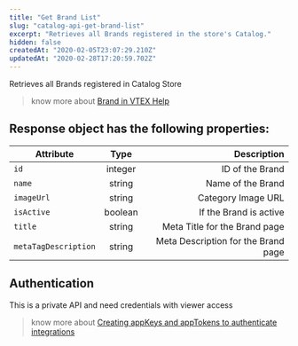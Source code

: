 ```yaml
---
title: "Get Brand List"
slug: "catalog-api-get-brand-list"
excerpt: "Retrieves all Brands registered in the store's Catalog."
hidden: false
createdAt: "2020-02-05T23:07:29.210Z"
updatedAt: "2020-02-28T17:20:59.702Z"
---
```

Retrieves all Brands registered in Catalog Store



> know more about [Brand in VTEX Help](https://help.vtex.com/en/search/Brand)






## Response object has the following properties:


| Attribute    | Type        | Description |
| --------------- |:---------:| -------------------------------------------------------------------------------------------:|
| `id` | integer | ID of the Brand |
| `name` | string      |  Name of the Brand  |
| `imageUrl`  | string | Category Image URL |
| `isActive` | boolean    | If the Brand is active  |
| `title` | string | Meta Title for the Brand page |
| `metaTagDescription` | string | Meta Description for the Brand page |




## Authentication

This is a private API and need credentials with viewer access


> know more about [Creating appKeys and appTokens to authenticate integrations](https://help.vtex.com/en/tutorial/creating-appkeys-and-apptokens-to-authenticate-integrations)